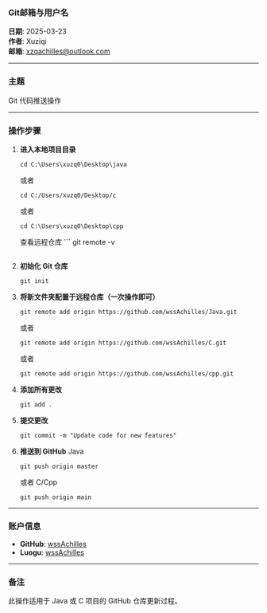 
### Git邮箱与用户名
**日期**: 2025-03-23  
**作者**: Xuziqi  
**邮箱**: xzqachilles@outlook.com

---

### 主题

Git 代码推送操作

---

### 操作步骤

1. **进入本地项目目录**
    ```
    cd C:\Users\xuzq0\Desktop\java
    ```
    或者
    ```
    cd C:/Users/xuzq0/Desktop/c
    ```
     或者
    ```
    cd C:\Users\xuzq0\Desktop\cpp
    ```
     查看远程仓库
       ```
    git remote -v
    ```
2. **初始化 Git 仓库**
    ```
    git init
    ```
    
3. **将新文件夹配置于远程仓库（一次操作即可）**
    ```
    git remote add origin https://github.com/wssAchilles/Java.git
    ```
    或者
    ```
    git remote add origin https://github.com/wssAchilles/C.git
    ```
     或者
    ```
    git remote add origin https://github.com/wssAchilles/cpp.git
    ```
4. **添加所有更改**
    ```
    git add .
    ```

5. **提交更改**
    ```
    git commit -m "Update code for new features"
    ```

6. **推送到 GitHub**     Java
    ```
    git push origin master
    ```
    或者     C/Cpp
    ```
    git push origin main
    ```

---

### 账户信息

- **GitHub**: [wssAchilles](https://github.com/wssAchilles)
- **Luogu**: [wssAchilles](https://www.luogu.com.cn/user/wssAchilles)  <!-- 请将123456替换为您的实际洛谷用户ID -->

---

### 备注

此操作适用于 Java 或 C 项目的 GitHub 仓库更新过程。